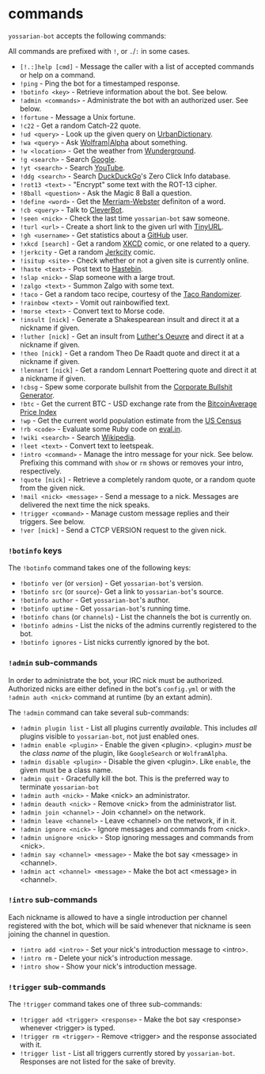commands
=========

`yossarian-bot` accepts the following commands:

All commands are prefixed with `!`, or `.`/`:` in some cases.

* `[!.:]help [cmd]` - Message the caller with a list of accepted commands or
help on a command.
* `!ping` - Ping the bot for a timestamped response.
* `!botinfo <key>` - Retrieve information about the bot. See below.
* `!admin <commands>` - Administrate the bot with an authorized user. See below.
* `!fortune` - Message a Unix fortune.
* `!c22` - Get a random Catch-22 quote.
* `!ud <query>` - Look up the given query on
[UrbanDictionary](http://www.urbandictionary.com/).
* `!wa <query>` - Ask [Wolfram|Alpha](http://www.wolframalpha.com/) about
something.
* `!w <location>` - Get the weather from
[Wunderground](https://www.wunderground.com/).
* `!g <search>` - Search [Google](https://google.com).
* `!yt <search>` - Search [YouTube](https://youtube.com).
* `!ddg <search>` - Search [DuckDuckGo](https://duckduckgo.com)'s Zero Click
Info database.
* `!rot13 <text>` - "Encrypt" some text with the ROT-13 cipher.
* `!8ball <question>` - Ask the Magic 8 Ball a question.
* `!define <word>` - Get the [Merriam-Webster](http://www.merriam-webster.com/)
definiton of a word.
* `!cb <query>` - Talk to [CleverBot](http://www.cleverbot.com/).
* `!seen <nick>` - Check the last time `yossarian-bot` saw someone.
* `!turl <url>` - Create a short link to the given url with
[TinyURL](http://tinyurl.com/).
* `!gh <username>` - Get statistics about a [GitHub](https://github.com/) user.
* `!xkcd [search]` - Get a random [XKCD](http://xkcd.com/) comic, or one related
to a query.
* `!jerkcity` - Get a random [Jerkcity](http://jerkcity.com/) comic.
* `!isitup <site>` - Check whether or not a given site is currently online.
* `!haste <text>` - Post text to [Hastebin](http://hastebin.com/).
* `!slap <nick>` - Slap someone with a large trout.
* `!zalgo <text>` - Summon Zalgo with some text.
* `!taco` - Get a random taco recipe, courtesy of the
[Taco Randomizer](http://taco-randomizer.herokuapp.com/).
* `!rainbow <text>` - Vomit out rainbowified text.
* `!morse <text>` - Convert text to Morse code.
* `!insult [nick]` - Generate a Shakespearean insult and direct it at a nickname
if given.
* `!luther [nick]` - Get an insult from
[Luther's Oeuvre](http://ergofabulous.org/luther/) and direct it at a nickname
if given.
* `!theo [nick]` - Get a random Theo De Raadt quote and direct it at a nickname
if given.
* `!lennart [nick]` - Get a random Lennart Poettering quote and direct it at a
nickname if given.
* `!cbsg` - Spew some corporate bullshit from the
[Corporate Bullshit Generator](http://cbsg.sourceforge.net/cgi-bin/live).
* `!btc` - Get the current BTC - USD exchange rate from the
[BitcoinAverage Price Index](https://bitcoinaverage.com/)
* `!wp` - Get the current world population estimate from the
[US Census](https://www.census.gov/popclock/data/population/world)
* `!rb <code>` - Evaluate some Ruby code on [eval.in](https://eval.in). 
* `!wiki <search>` - Search [Wikipedia](http://en.wikipedia.org).
* `!leet <text>` - Convert text to leetspeak.
* `!intro <command>` - Manage the intro message for your nick. See below.
Prefixing this command with `show` or `rm` shows or removes your intro,
respectively.
* `!quote [nick]` - Retrieve a completely random quote, or a random quote from
the given nick.
* `!mail <nick> <message>` - Send a message to a nick. Messages are delivered
the next time the nick speaks.
* `!trigger <command>` - Manage custom message replies and their triggers.
See below.
* `!ver [nick]` - Send a CTCP VERSION request to the given nick.

### `!botinfo` keys

The `!botinfo` command takes one of the following keys:

* `!botinfo ver` (or `version`) - Get `yossarian-bot`'s version.
* `!botinfo src` (or `source`)- Get a link to `yossarian-bot`'s source.
* `!botinfo author` - Get `yossarian-bot`'s author.
* `!botinfo uptime` - Get `yossarian-bot`'s running time.
* `!botinfo chans` (or `channels`) - List the channels the bot is currently on.
* `!botinfo admins` - List the nicks of the admins currently registered to the
bot.
* `!botinfo ignores` - List nicks currently ignored by the bot.

### `!admin` sub-commands

In order to administrate the bot, your IRC nick must be authorized.
Authorized nicks are either defined in the bot's `config.yml` or
with the `!admin auth <nick>` command at runtime (by an extant admin).

The `!admin` command can take several sub-commands:

* `!admin plugin list` - List all plugins currently *available*. This includes
*all* plugins visible to `yossarian-bot`, not just enabled ones.
* `!admin enable <plugin>` - Enable the given \<plugin\>. \<plugin\> *must* be
the *class name* of the plugin, like `GoogleSearch` or `WolframAlpha`.
* `!admin disable <plugin>` - Disable the given \<plugin\>. Like `enable`,
the given <plugin> must be a class name.
* `!admin quit` - Gracefully kill the bot. This is the preferred way to
terminate `yossarian-bot`
* `!admin auth <nick>` - Make \<nick\> an administrator.
* `!admin deauth <nick>` - Remove \<nick\> from the administrator list.
* `!admin join <channel>` - Join \<channel\> on the network.
* `!admin leave <channel>` - Leave \<channel\> on the network, if in it.
* `!admin ignore <nick>` - Ignore messages and commands from \<nick\>.
* `!admin unignore <nick>` - Stop ignoring messages and commands from \<nick\>.
* `!admin say <channel> <message>` - Make the bot say \<message\> in 
\<channel\>.
* `!admin act <channel> <message>` - Make the bot act \<message\> in 
\<channel\>.

### `!intro` sub-commands

Each nickname is allowed to have a single introduction per channel registered
with the bot, which will be said whenever that nickname is seen joining the
channel in question.

* `!intro add <intro>` - Set your nick's introduction message to \<intro\>.
* `!intro rm` - Delete your nick's introduction message.
* `!intro show` - Show your nick's introduction message.

### `!trigger` sub-commands

The `!trigger` command takes one of three sub-commands:

* `!trigger add <trigger> <response>` - Make the bot say \<response\> whenever
\<trigger\> is typed.
* `!trigger rm <trigger>` - Remove \<trigger\> and the response associated with
it.
* `!trigger list` - List all triggers currently stored by `yossarian-bot`.
Responses are not listed for the sake of brevity.
